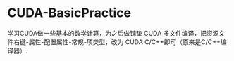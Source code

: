 # CUDA-BasicPractice
学习CUDA做一些基本的数学计算，为之后做铺垫
CUDA 多文件编译，把资源文件右键-属性-配置属性-常规-项类型，改为 CUDA C/C++即可（原来是C/C++编译器）.
